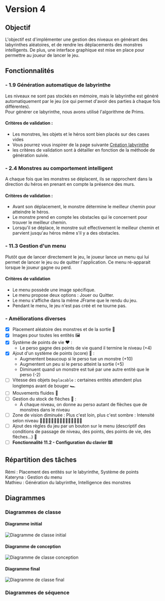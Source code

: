 # Version 4

## Objectif

L'objectif est d'implémenter une gestion des niveaux en générant des labyrinthes aléatoires, et de rendre les
déplacements des monstres intelligents.
De plus, une interface graphique est mise en place pour permettre au joueur de lancer le jeu.

## Fonctionnalités

### - 1.9 Génération automatique de labyrinthe

Les niveaux ne sont pas stockés en mémoire, mais le labyrinthe est généré automatiquement par le jeu (ce qui permet
d'avoir des parties à chaque fois différentes).   
Pour générer ce labyrinthe, nous avons utilisé l'algorithme de Prims.

#### Critères de validation :

* Les monstres, les objets et le héros sont bien placés sur des cases vides
* Vous pourrez vous inspirer de la page
  suivante [Création labyrinthe](http://www.encyclopedie-incomplete.com/?Modelisation-et-Creation-d-un)
* les critères de validation sont à détailler en fonction de la méthode de génération suivie.

### - 2.4 Monstres au comportement intelligent

A chaque fois que les monstres se déplacent, ils se rapprochent dans la direction du
héros en prenant en compte la présence des murs.

#### Critères de validation :

* Avant son déplacement, le monstre détermine le meilleur chemin pour atteindre
  le héros.
* Le monstre prend en compte les obstacles qui le concernent pour trouver le meilleur
  chemin.
* Lorsqu'il se déplace, le monstre suit effectivement le meilleur chemin et parvient
  jusqu'au héros même s'il y a des obstacles.

### - 11.3 Gestion d'un menu

Plutôt que de lancer directement le jeu, le joueur lance un menu qui lui permet de
lancer le jeu ou de quitter l'application. Ce menu ré-apparait lorsque le joueur gagne
ou perd.

#### Critères de validation

* Le menu possède une image spécifique.
* Le menu propose deux options : Jouer ou Quitter.
* Le menu s'affiche dans la même JFrame que le rendu du jeu.
* Pendant le menu, le jeu n'est pas créé et ne tourne pas.

### - Améliorations diverses

- [X] Placement aléatoire des monstres et de la sortie 🤪
- [X] Images pour toutes les entités 🖼️
- [X] Système de points de vie ❤️ :
    - Le perso gagne des points de vie quand il termine le niveau (+4)
- [X] Ajout d'un système de points (score) 💯 :  
  - Augmentent beaucoup si le perso tue un monstre (+10)  
  - Augmentent un peu si le perso atteint la sortie (+5)  
  - Diminuent quand un monstre est tué par une autre entité que le perso (-2)
- [ ] Vitesse des objets `Deplacable` : certaines entités attendent plus longtemps avant de bouger 🏎️
- [ ] Mouvements fluides 🐇
- [ ] Gestion du stock de flèches 🏹 :   
  - À chaque niveau, on donne au perso autant de flèches que de monstres dans le niveau
- [ ] Zone de vision diminuée : Plus c'est loin, plus c'est sombre : Intensité selon niveau
  🙋🏻‍♂️🙋🏼‍♂️🙋🏽‍♂️🙋🏾‍♂️🙋🏿‍♂️
- [ ] Ajout des règles du jeu par un bouton sur le menu (descriptif des conditions de passage de niveau, des points, des
  points de vie, des flèches...) 📜
- [ ] **Fonctionnalité 11.2 - Configuration du clavier ⌨️️**

## Répartition des tâches

Rémi :  Placement des entités sur le labyrinthe, Système de points  
Kateryna :  Gestion du menu  
Mathieu :  Génération du labyrinthe, Intelligence des monstres

## Diagrammes

### Diagrammes de classe

#### Diagramme initial

<img src="https://github.com/remi-choffat/2024_Zeldiablo_remi-choffat_Cesareuh_katrinltvnv/blob/main/documents/version_4/diag_classe_v4_initial.png" alt="Diagramme de classe initial"></img>

#### Diagramme de conception

<img src="https://github.com/remi-choffat/2024_Zeldiablo_remi-choffat_Cesareuh_katrinltvnv/blob/main/documents/version_4/diag_classe_v4.png" alt="Diagramme de classe conception"></img>

#### Diagramme final

<img src="https://github.com/remi-choffat/2024_Zeldiablo_remi-choffat_Cesareuh_katrinltvnv/blob/main/documents/version_4/diag_classe_v4_final.png" alt="Diagramme de classe final"></img>

### Diagrammes de séquence
